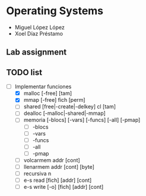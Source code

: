 # Operating Systems 
- Miguel López López
- Xoel Díaz Préstamo
## Lab assignment
## TODO list
 
- [ ] Implementar funciones
    - [x] malloc [-free] [tam] 
    - [x] mmap [-free] fich [perm]
    - [ ] shared [free|-create|-delkey] cl [tam] 
    - [ ] dealloc [-malloc|-shared|-mmap]
    - [ ] memoria [-blocs] [-vars] [-funcs] [-all] [-pmap]
        - [ ] -blocs
        - [ ] -vars
        - [ ] -funcs 
        - [ ] -all
        - [ ] -pmap
    - [ ] volcarmem addr [cont]
    - [ ] llenarmem addr [cont] [byte]
    - [ ] recursiva n
    - [ ] e-s read [fich] [addr] [cont]
    - [ ] e-s write [-o] [fich] [addr] [cont]
